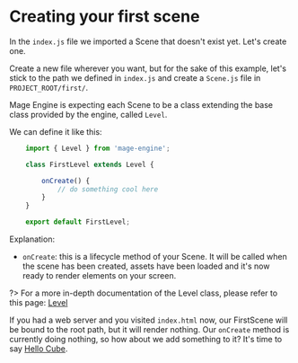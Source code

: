 # Creating your first scene

In the `index.js` file we imported a Scene that doesn't exist yet. Let's create one.

Create a new file wherever you want, but for the sake of this example, let's stick to the path we defined in `index.js` and create a `Scene.js` file in `PROJECT_ROOT/first/`.

Mage Engine is expecting each Scene to be a class extending the base class provided by the engine, called `Level`.

We can define it like this:

```js
    import { Level } from 'mage-engine';

    class FirstLevel extends Level {

        onCreate() {
            // do something cool here
        }
    }

    export default FirstLevel;
```

Explanation:

- `onCreate`: this is a lifecycle method of your Scene. It will be called when the scene has been created, assets have been loaded and it's now ready to render elements on your screen.

?> For a more in-depth documentation of the Level class, please refer to this page: [Level](/engine/advanced/core/level.md)

If you had a web server and you visited `index.html` now, our FirstScene will be bound to the root path, but it will render nothing. Our `onCreate` method is currently doing nothing, so how about we add something to it? It's time to say [Hello Cube](/engine/getting-started/hello-cube.md).
